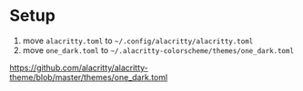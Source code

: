 # Setup
1) move `alacritty.toml` to `~/.config/alacritty/alacritty.toml`
2) move `one_dark.toml` to `~/.alacritty-colorscheme/themes/one_dark.toml`

https://github.com/alacritty/alacritty-theme/blob/master/themes/one_dark.toml
